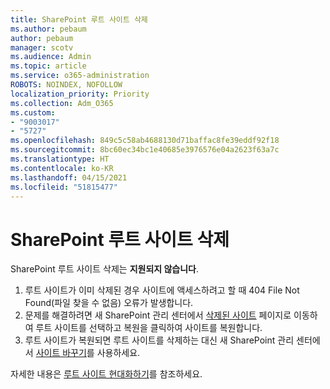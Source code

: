 ```yaml
---
title: SharePoint 루트 사이트 삭제
ms.author: pebaum
author: pebaum
manager: scotv
ms.audience: Admin
ms.topic: article
ms.service: o365-administration
ROBOTS: NOINDEX, NOFOLLOW
localization_priority: Priority
ms.collection: Adm_O365
ms.custom:
- "9003017"
- "5727"
ms.openlocfilehash: 849c5c58ab4688130d71baffac8fe39eddf92f18
ms.sourcegitcommit: 8bc60ec34bc1e40685e3976576e04a2623f63a7c
ms.translationtype: HT
ms.contentlocale: ko-KR
ms.lasthandoff: 04/15/2021
ms.locfileid: "51815477"
---
```

# <a name="delete-the-sharepoint-root-site"></a>SharePoint 루트 사이트 삭제

SharePoint 루트 사이트 삭제는 **지원되지 않습니다**.

1.  루트 사이트가 이미 삭제된 경우 사이트에 액세스하려고 할 때 404 File Not Found(파일 찾을 수 없음) 오류가 발생합니다.
2.  문제를 해결하려면 새 SharePoint 관리 센터에서 [삭제된 사이트](https://admin.microsoft.com/sharepoint?page=recycleBin&modern=true) 페이지로 이동하여 루트 사이트를 선택하고 복원을 클릭하여 사이트를 복원합니다.
3.  루트 사이트가 복원되면 루트 사이트를 삭제하는 대신 새 SharePoint 관리 센터에서 [사이트 바꾸기](https://docs.microsoft.com/sharepoint/modern-root-site#replace-your-root-site)를 사용하세요.

자세한 내용은 [루트 사이트 현대화하기](https://docs.microsoft.com/sharepoint/modern-root-site)를 참조하세요.